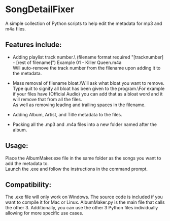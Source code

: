 # SongDetailFixer
 
A simple collection of Python scripts to help edit the metadata for mp3 and m4a files.
## Features include:
 - Adding playlist track number.\ (filename format required "[tracknumber] - [rest of filename]") Example 01 - Killer Queen.m4a\
Will auto-remove the track number from the filename upon adding it to the metadata.

 - Mass removal of filename bloat.\Will ask what bloat you want to remove. Type quit to signify all bloat has been given to the program.\For example if your files have (Official Audio) you can add that as a bloat word and it will remove that from all the files.\
As well as removing leading and trailing spaces in the filename.

 - Adding Album, Artist, and Title metadata to the files.

 - Packing all the .mp3 and .m4a files into a new folder named after the album.

## Usage:
Place the AlbumMaker.exe file in the same folder as the songs you want to add the metadata to.\
Launch the .exe and follow the instructions in the command prompt.

## Compatibility:
The .exe file will only work on Windows. The source code is included if you want to compile it for Mac or Linux. AlbumMaker.py is the main file that calls the other 3.
Additionally, you can use the other 3 Python files individually allowing for more specific use cases.
	
